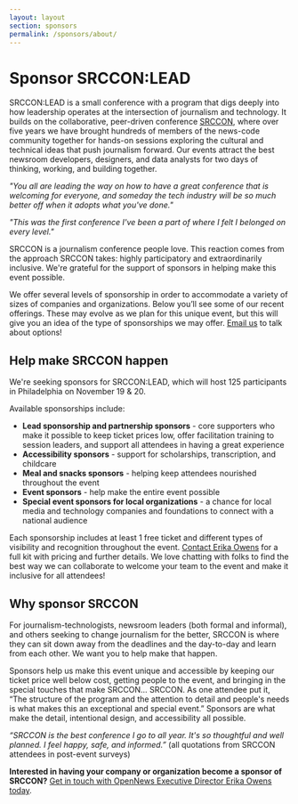 ```yaml
---
layout: layout
section: sponsors
permalink: /sponsors/about/
---
```


# Sponsor SRCCON:LEAD

SRCCON:LEAD is a small conference with a program that digs deeply into how leadership operates at the intersection of journalism and technology. It builds on the collaborative, peer-driven conference <a href="https://srccon.org">SRCCON</a>, where over five years we have brought hundreds of members of the news-code community together for hands-on sessions exploring the cultural and technical ideas that push journalism forward. Our events attract the best newsroom developers, designers, and data analysts for two days of thinking, working, and building together.

_"You all are leading the way on how to have a great conference that is welcoming for everyone, and someday the tech industry will be so much better off when it adopts what you've done."_ 

_"This was the first conference I've been a part of where I felt I belonged on every level."_ 

SRCCON is a journalism conference people love. This reaction comes from the approach SRCCON takes: highly participatory and extraordinarily inclusive. We're grateful for the support of sponsors in helping make this event possible.

We offer several levels of sponsorship in order to accommodate a variety of sizes of companies and organizations. Below you&rsquo;ll see some of our recent offerings. These may evolve as we plan for this unique event, but this will give you an idea of the type of sponsorships we may offer. <a href="mailto:erika@opennews.org">Email us</a> to talk about options!


## Help make SRCCON happen

We're seeking sponsors for SRCCON:LEAD, which will host 125 participants in Philadelphia on November 19 & 20.

Available sponsorships include:

* **Lead sponsorship and partnership sponsors** - core supporters who make it possible to keep ticket prices low, offer facilitation training to session leaders, and support all attendees in having a great experience
* **Accessibility sponsors** - support for scholarships, transcription, and childcare
* **Meal and snacks sponsors** - helping keep attendees nourished throughout the event
* **Event sponsors** - help make the entire event possible
* **Special event sponsors for local organizations** - a chance for local media and technology companies and foundations to connect with a national audience

Each sponsorship includes at least 1 free ticket and different types of visibility and recognition throughout the event. [Contact Erika Owens](mailto:erika@opennews.org) for a full kit with pricing and further details. We love chatting with folks to find the best way we can collaborate to welcome your team to the event and make it inclusive for all attendees!

## Why sponsor SRCCON

For journalism-technologists, newsroom leaders (both formal and informal), and others seeking to change journalism for the better, SRCCON is where they can sit down away from the deadlines and the day-to-day and learn from each other. We want you to help make that happen.

Sponsors help us make this event unique and accessible by keeping our ticket price well below cost, getting people to the event, and bringing in the special touches that make SRCCON… SRCCON. As one attendee put it, “The structure of the program and the attention to detail and people's needs is what makes this an exceptional and special event.” Sponsors are what make the detail, intentional design, and accessibility all possible.

_“SRCCON is the best conference I go to all year. It's so thoughtful and well planned. I feel happy, safe, and informed.”_ (all quotations from SRCCON attendees in post-event surveys)

**Interested in having your company or organization become a sponsor of SRCCON?** [Get in touch with OpenNews Executive Director Erika Owens today](mailto:erika@opennews.org).
